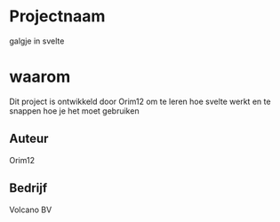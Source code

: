 # Projectnaam

galgje in svelte

# waarom

Dit project is ontwikkeld door Orim12 om te leren hoe svelte werkt en te snappen hoe je het moet gebruiken

## Auteur

Orim12

## Bedrijf

Volcano BV